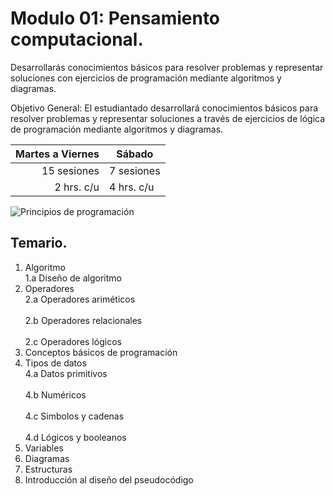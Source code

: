 # Modulo 01: Pensamiento computacional.

Desarrollarás conocimientos básicos para resolver problemas y representar soluciones con ejercicios de programación mediante algoritmos y diagramas.

Objetivo General: El estudiantado desarrollará conocimientos básicos para resolver problemas y representar soluciones a través de ejercicios de lógica de programación mediante algoritmos y diagramas.

| Martes a Viernes | Sábado |
|-----:|---------------|
|15 sesiones|7 sesiones|
| 2 hrs. c/u|4 hrs. c/u|

![Principios de programación](https://conceptoabc.com/wp-content/uploads/2020/03/tecnolopedia-portada-pseudocodigo-e1595915240667.jpg)

## Temario.

1. Algoritmo
  <br>1.a Diseño de algoritmo<br/>
2. Operadores
  <br>2.a Operadores ariméticos<br/>
  <br>2.b Operadores relacionales<br/>
  <br>2.c Operadores lógicos<br/>
3. Conceptos básicos de programación
4. Tipos de datos
  <br>4.a Datos primitivos<br/>
  <br>4.b Numéricos<br/>
  <br>4.c Simbolos y cadenas<br/>
  <br>4.d Lógicos y booleanos<br/>
5. Variables
6. Diagramas
7. Estructuras
8. Introducción al diseño del pseudocódigo
